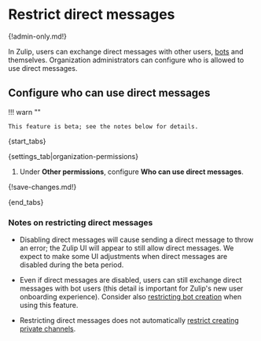 # Restrict direct messages

{!admin-only.md!}

In Zulip, users can exchange direct messages with other users,
[bots](/help/bots-overview) and themselves. Organization
administrators can configure who is allowed to use direct messages.

## Configure who can use direct messages

!!! warn ""

    This feature is beta; see the notes below for details.

{start_tabs}

{settings_tab|organization-permissions}

1. Under **Other permissions**, configure **Who can use direct messages**.

{!save-changes.md!}

{end_tabs}

### Notes on restricting direct messages

* Disabling direct messages will cause sending a direct message to
throw an error; the Zulip UI will appear to still allow direct
messages. We expect to make some UI adjustments when direct messages
are disabled during the beta period.

* Even if direct messages are disabled, users can still exchange
direct messages with bot users (this detail is important for
Zulip's new user onboarding experience). Consider also [restricting
bot creation](/help/restrict-bot-creation) when using this feature.

* Restricting direct messages does not automatically [restrict creating
private channels](/help/configure-who-can-create-channels).
